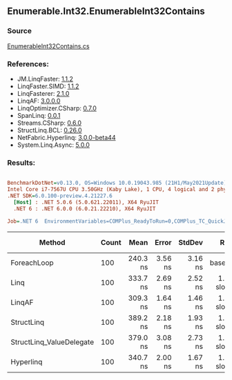 ﻿## Enumerable.Int32.EnumerableInt32Contains

### Source
[EnumerableInt32Contains.cs](../LinqBenchmarks/Enumerable/Int32/EnumerableInt32Contains.cs)

### References:
- JM.LinqFaster: [1.1.2](https://www.nuget.org/packages/JM.LinqFaster/1.1.2)
- LinqFaster.SIMD: [1.1.2](https://www.nuget.org/packages/LinqFaster.SIMD/1.0.3)
- LinqFasterer: [2.1.0](https://www.nuget.org/packages/LinqFasterer/2.1.0)
- LinqAF: [3.0.0.0](https://www.nuget.org/packages/LinqAF/3.0.0.0)
- LinqOptimizer.CSharp: [0.7.0](https://www.nuget.org/packages/LinqOptimizer.CSharp/0.7.0)
- SpanLinq: [0.0.1](https://www.nuget.org/packages/SpanLinq/0.0.1)
- Streams.CSharp: [0.6.0](https://www.nuget.org/packages/Streams.CSharp/0.6.0)
- StructLinq.BCL: [0.26.0](https://www.nuget.org/packages/StructLinq/0.26.0)
- NetFabric.Hyperlinq: [3.0.0-beta44](https://www.nuget.org/packages/NetFabric.Hyperlinq/3.0.0-beta44)
- System.Linq.Async: [5.0.0](https://www.nuget.org/packages/System.Linq.Async/5.0.0)

### Results:
``` ini

BenchmarkDotNet=v0.13.0, OS=Windows 10.0.19043.985 (21H1/May2021Update)
Intel Core i7-7567U CPU 3.50GHz (Kaby Lake), 1 CPU, 4 logical and 2 physical cores
.NET SDK=6.0.100-preview.4.21227.6
  [Host] : .NET 5.0.6 (5.0.621.22011), X64 RyuJIT
  .NET 6 : .NET 6.0.0 (6.0.21.22210), X64 RyuJIT

Job=.NET 6  EnvironmentVariables=COMPlus_ReadyToRun=0,COMPlus_TC_QuickJitForLoops=1,COMPlus_TieredPGO=1  Runtime=.NET 6.0  

```
|                   Method | Count |     Mean |   Error |  StdDev |        Ratio | RatioSD |  Gen 0 | Gen 1 | Gen 2 | Allocated |
|------------------------- |------ |---------:|--------:|--------:|-------------:|--------:|-------:|------:|------:|----------:|
|              ForeachLoop |   100 | 240.3 ns | 3.56 ns | 3.16 ns |     baseline |         | 0.0191 |     - |     - |      40 B |
|                     Linq |   100 | 333.7 ns | 2.69 ns | 2.52 ns | 1.39x slower |   0.02x | 0.0191 |     - |     - |      40 B |
|                   LinqAF |   100 | 309.3 ns | 1.64 ns | 1.46 ns | 1.29x slower |   0.02x | 0.0191 |     - |     - |      40 B |
|               StructLinq |   100 | 389.2 ns | 2.18 ns | 1.93 ns | 1.62x slower |   0.02x | 0.0305 |     - |     - |      64 B |
| StructLinq_ValueDelegate |   100 | 379.0 ns | 3.08 ns | 2.73 ns | 1.58x slower |   0.02x | 0.0191 |     - |     - |      40 B |
|                Hyperlinq |   100 | 340.7 ns | 2.00 ns | 1.67 ns | 1.42x slower |   0.02x | 0.0191 |     - |     - |      40 B |
